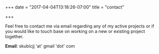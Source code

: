 +++
date = "2017-04-04T13:18:26-07:00"
title = "contact"

+++

Feel free to contact me via email regarding any of my active projects or if you would like to touch base on working on a new or existing project together.

**Email**: skubicjj 'at' gmail 'dot' com
